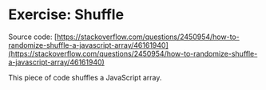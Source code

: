 # Exercise: Shuffle

Source code: [https://stackoverflow.com/questions/2450954/how-to-randomize-shuffle-a-javascript-array/46161940](https://stackoverflow.com/questions/2450954/how-to-randomize-shuffle-a-javascript-array/46161940)

This piece of code shuffles a JavaScript array.

